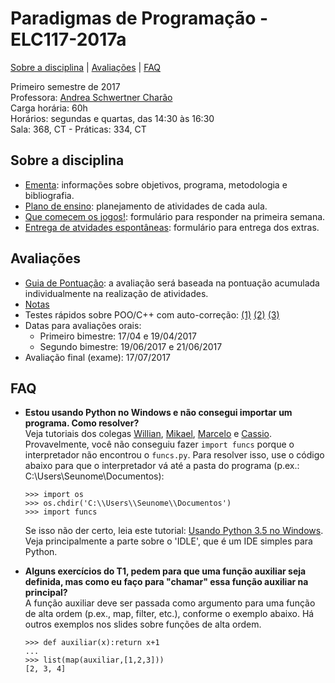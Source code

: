 # Paradigmas de Programação - ELC117-2017a
[Sobre a disciplina](#sobre-a-disciplina) | [Avaliações](#avaliações) | [FAQ](#faq)


Primeiro semestre de 2017  
Professora: [Andrea Schwertner Charão](http://www.inf.ufsm.br/~andrea)  
Carga horária: 60h  
Horários: segundas e quartas, das 14:30 às 16:30  
Sala: 368, CT - Práticas: 334, CT  

## Sobre a disciplina
 - [Ementa](https://drive.google.com/file/d/0B2aW-kt5pdi7X2ZLbEYxNG1KZVk/view?usp=sharing): informações sobre objetivos, programa, metodologia e bibliografia.
 - [Plano de ensino](https://docs.google.com/spreadsheets/d/1-HOEpVhdNGLGK17PtGeOvwIbA7EWXGXzDLGZ1x8ojUA/edit?usp=sharing): planejamento de atividades de cada aula.
 - [Que comecem os jogos!](https://bit.ly/paraquest): formulário para responder na primeira semana.
 - [Entrega de atvidades espontâneas](http://bit.ly/paraextras): formulário para entrega dos extras.
 
 
## Avaliações

 - [Guia de Pontuação](http://bit.ly/parapontos): a avaliação será baseada na pontuação acumulada individualmente na realização de atividades.
 - [Notas](https://docs.google.com/spreadsheets/d/1c2Dv6_AYLC3yVJG8R2ABbfCWq5GxXc3fnVzsj6sQ3ls/edit?usp=sharing)
 - Testes rápidos sobre POO/C++ com auto-correção: [(1)](http://testmoz.com/1275953) [(2)](http://testmoz.com/1275973) [(3)](http://testmoz.com/1275979)
 - Datas para avaliações orais:  
   - Primeiro bimestre: 17/04 e 19/04/2017  
   - Segundo bimestre: 19/06/2017 e 21/06/2017
 - Avaliação final (exame): 17/07/2017

## FAQ
 - **Estou usando Python no Windows e não consegui importar um programa. Como resolver?**  
   Veja tutoriais dos colegas [Willian](https://github.com/wdsoares/ParaGames/blob/master/TutorialImportPy), [Mikael](https://github.com/mikael-85/paradigmas/tree/master/extras), [Marcelo](https://github.com/m3nezes/paradigmas/blob/master/TutorialImport.py) e [Cassio](https://github.com/caraujoufsm/Paradigmas_de_Programacao/blob/master/tutorial/tutorial.pdf).  
   Provavelmente, você não conseguiu fazer `import funcs` porque o interpretador não encontrou o `funcs.py`. Para resolver isso, use o código abaixo para que o interpretador vá até a pasta do programa (p.ex.: C:\Users\Seunome\Documentos):
   ```
   >>> import os
   >>> os.chdir('C:\\Users\\Seunome\\Documentos')
   >>> import funcs
   ```
   Se isso não der certo, leia este tutorial: [Usando Python 3.5 no Windows](http://usandopython.com.br/instalacao-python-3-5-windows/). Veja principalmente a parte sobre o 'IDLE', que é um IDE simples para Python.
   
 - **Alguns exercícios do T1, pedem para que uma função auxiliar seja definida, mas como eu faço para "chamar" essa função auxiliar na principal?**  
   A função auxiliar deve ser passada como argumento para uma função de alta ordem (p.ex., map, filter, etc.), conforme o exemplo abaixo. Há outros exemplos nos slides sobre funções de alta ordem.
   ```
   >>> def auxiliar(x):return x+1
   ... 
   >>> list(map(auxiliar,[1,2,3]))
   [2, 3, 4]
   ```
<!--
 - [Introdução à disciplina](slides/slides-introducao-paradigmas-2016a.pdf)
 - Paradigma funcional / Haskell
    - [Introdução à programação funcional](slides/slides-programacao-funcional-2016a.pdf)
    - [Introdução à linguagem Haskell](slides/slides-haskell-intro-2016a.pdf)
    - [Condicionais, recursividade, listas e tuplas](slides/slides-haskell-cond-repet-2016a.pdf)
    - [Geração de listas](slides/slides-haskell-listas-geracao-2016a.pdf)
    - [Uso de let e where](slides/slides-haskell-let-where-2016a.pdf)
    - Exemplo de código: [validaCPF.hs](slides/validaCPF.hs) 
 - Paradigma lógico / Prolog
    - [Programação lógica em Prolog](slides/slides-programacao-logica-resumo-2016a.pdf) 
 - Paradigma orientado a objetos / Java
    - [Introdução à programação orientada a objetos](slides/slides-introducao-oo-2016a.pdf)
    - [Introdução à linguagem Java](slides/slides-introducao-java-2016a.pdf)
    - [Métodos e atributos de classe] (slides/slides-java-static-2016a.pdf)
    - [Herança e polimorfismo] (slides/slides-java-heranca-polimorfismo-2016a.pdf)
    - [Arrays e pacotes](slides/slides-java-arrays-2016a.pdf) (não vistos em aula)
    - [Classes abstratas, interfaces, tipos genéricos, coleções](slides/slides-java-abstract-2016a.pdf)
    - [Interfaces gráficas e MVC](slides/slides-java-mvc-2016a.pdf)
    - [Programação concorrente em Java](slides/slides-java-threads-2016a.pdf)
    - [Exceções em Java](slides/slides-java-excecoes-2016a.pdf)
-->

<!--
## Práticas

 - Haskell: [(1)](praticas/haskell1) [(2)](praticas/haskell2) [(3)](praticas/haskell3) [(4)](praticas/haskell4) 
 - Testes (quizzes) de Haskell com correção automática: [(1)](https://testmoz.com/471285/) [(2)](https://testmoz.com/471302/)
 - Prolog: [(1)](praticas/prolog1) [(2)](praticas/prolog2)
 - Java: [(1)](praticas/java1) [(2)](praticas/java2) [(3)](praticas/java3) [(4)](praticas/java4) [(5)](praticas/java5)
 -->

<!--

## Trabalhos

 - [Lista de Ganhadoras em C](trabalhos/t1) (entrega até quarta, 09/03/2016, 8h)
 - [Programação funcional em Haskell](trabalhos/t2) (entrega até domingo, 20/03/2016, 23:59)
 - [Mais exercícios de programação funcional em Haskell](trabalhos/t3) (entrega até terça, 29/03/2016, 23:59)
 - [Gerando SVG em Haskell](trabalhos/t4) (entrega até domingo, 03/04/2016, 23:59)
 - [List comprehension e recursão em Haskell](trabalhos/t5) (entrega até domingo, 10/04/2016, 23:59)
 - [Listas e recursão em Prolog](trabalhos/t6) (entrega até terça, 26/04/2016, 23:59)
 - [Resolvendo problemas da OBI em Prolog](trabalhos/t7) (entrega até quarta, 04/05/2016, 23:59)
 - [Ache a maior bolacha em Java](trabalhos/t8) (entrega até quarta, 01/06/2016, 23:59)
-->
